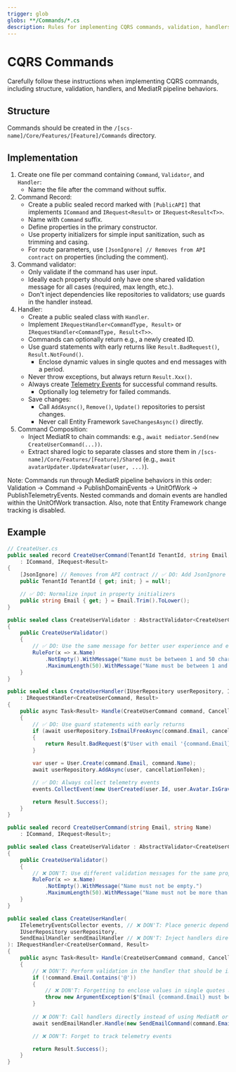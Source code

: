 ```yaml
---
trigger: glob
globs: **/Commands/*.cs
description: Rules for implementing CQRS commands, validation, handlers, and structure
---
```


# CQRS Commands

Carefully follow these instructions when implementing CQRS commands, including structure, validation, handlers, and MediatR pipeline behaviors.

## Structure

Commands should be created in the `/[scs-name]/Core/Features/[Feature]/Commands` directory.

## Implementation

1. Create one file per command containing `Command`, `Validator`, and `Handler`:
   - Name the file after the command without suffix.
2. Command Record:
   - Create a public sealed record marked with `[PublicAPI]` that implements `ICommand` and `IRequest<Result>` or `IRequest<Result<T>>`.
   - Name with `Command` suffix.
   - Define properties in the primary constructor.
   - Use property initializers for simple input sanitization, such as trimming and casing.
   - For route parameters, use `[JsonIgnore] // Removes from API contract` on properties (including the comment).
3. Command validator:
   - Only validate if the command has user input.
   - Ideally each property should only have one shared validation message for all cases (required, max length, etc.).
   - Don't inject dependencies like repositories to validators; use guards in the handler instead.
4. Handler:
   - Create a public sealed class with `Handler`.
   - Implement `IRequestHandler<CommandType, Result>` or `IRequestHandler<CommandType, Result<T>>`.
   - Commands can optionally return e.g., a newly created ID.
   - Use guard statements with early returns like `Result.BadRequest()`, `Result.NotFound()`.
     - Enclose dynamic values in single quotes and end messages with a period.
   - Never throw exceptions, but always return `Result.Xxx()`.
   - Always create [Telemetry Events](/.windsurf/rules/backend/telemetry-events.md) for successful command results.
     - Optionally log telemetry for failed commands.
   - Save changes:
     - Call `AddAsync()`, `Remove()`, `Update()` repositories to persist changes.
     - Never call Entity Framework `SaveChangesAsync()` directly.
5. Command Composition:
   - Inject MediatR to chain commands: e.g., `await mediator.Send(new CreateUserCommand(...))`.
   - Extract shared logic to separate classes and store them in `/[scs-name]/Core/Features/[Feature]/Shared` (e.g., `await avatarUpdater.UpdateAvatar(user, ...)`).

Note: Commands run through MediatR pipeline behaviors in this order: Validation → Command → PublishDomainEvents → UnitOfWork → PublishTelemetryEvents. Nested commands and domain events are handled within the UnitOfWork transaction. Also, note that Entity Framework change tracking is disabled.

## Example

```csharp
// CreateUser.cs
public sealed record CreateUserCommand(TenantId TenantId, string Email, string Name)
    : ICommand, IRequest<Result>
{
    [JsonIgnore] // Removes from API contract // ✅ DO: Add JsonIgnore for route parameters 
    public TenantId TenantId { get; init; } = null!;

    // ✅ DO: Normalize input in property initializers
    public string Email { get; } = Email.Trim().ToLower();
}

public sealed class CreateUserValidator : AbstractValidator<CreateUserCommand>
{
    public CreateUserValidator()
    {
        // ✅ DO: Use the same message for better user experience and easier localization
        RuleFor(x => x.Name)
            .NotEmpty().WithMessage("Name must be between 1 and 50 characters.")
            .MaximumLength(50).WithMessage("Name must be between 1 and 50 characters.");
    }
}

public sealed class CreateUserHandler(IUserRepository userRepository, ITelemetryEventsCollector events)
    : IRequestHandler<CreateUserCommand, Result>
{
    public async Task<Result> Handle(CreateUserCommand command, CancellationToken cancellationToken)
    {
        // ✅ DO: Use guard statements with early returns
        if (await userRepository.IsEmailFreeAsync(command.Email, cancellationToken) == false)
        {
            return Result.BadRequest($"User with email '{command.Email}' already exists.");
        }

        var user = User.Create(command.Email, command.Name);
        await userRepository.AddAsync(user, cancellationToken);

        // ✅ DO: Always collect telemetry events
        events.CollectEvent(new UserCreated(user.Id, user.Avatar.IsGravatar));

        return Result.Success();
    }
}
```

```csharp
public sealed record CreateUserCommand(string Email, string Name)
    : ICommand, IRequest<Result>;

public sealed class CreateUserValidator : AbstractValidator<CreateUserCommand>
{
    public CreateUserValidator()
    {
        // ❌ DON'T: Use different validation messages for the same property
        RuleFor(x => x.Name)
            .NotEmpty().WithMessage("Name must not be empty.")
            .MaximumLength(50).WithMessage("Name must not be more than 50 characters.");
    }
}

public sealed class CreateUserHandler(
    ITelemetryEventsCollector events, // ❌ DON'T: Place generic dependencies before specific ones
    IUserRepository userRepository,
    SendEmailHandler sendEmailHandler // ❌ DON'T: Inject handlers directly
): IRequestHandler<CreateUserCommand, Result>
{
    public async Task<Result> Handle(CreateUserCommand command, CancellationToken cancellationToken)
    {
        // ❌ DON'T: Perform validation in the handler that should be in the validator
        if (!command.Email.Contains('@'))
        {
            // ❌ DON'T: Forgetting to enclose values in single quotes and forgetting trailing period
            throw new ArgumentException($"Email {command.Email} must be valid"); // ❌ DON'T: Throw exceptions
        }
               
        // ❌ DON'T: Call handlers directly instead of using MediatR or raise domain events
        await sendEmailHandler.Handle(new SendEmailCommand(command.Email, "Welcome!"), cancellationToken);

        // ❌ DON'T: Forget to track telemetry events

        return Result.Success();
    }
}
```
